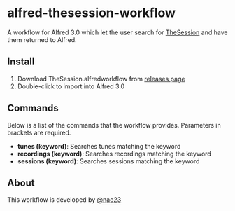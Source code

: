 # alfred-thesession-workflow
A workflow for Alfred 3.0 which let the user search for [TheSession](https://thesession.org) and have them returned to Alfred.

## Install
1. Download TheSession.alfredworkflow from [releases page](https://github.com/nao23/alfred-thesession-workflow/releases)
2. Double-click to import into Alfred 3.0

## Commands
Below is a list of the commands that the workflow provides. Parameters in brackets are required.
- **tunes (keyword)**: Searches tunes matching the keyword
- **recordings (keyword)**: Searches recordings matching the keyword
- **sessions (keyword)**: Searches sessions matching the keyword

## About
This workflow is developed by [@nao23](https://github.com/nao23)

